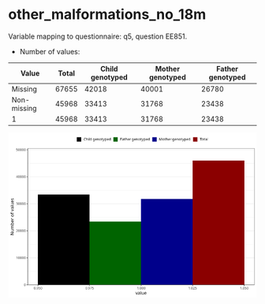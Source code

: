 # other_malformations_no_18m
Variable mapping to questionnaire: q5, question EE851.
- Number of values:

| Value | Total | Child genotyped | Mother genotyped | Father genotyped |
| ----- | ----- | --------------- | ---------------- | ---------------- |
| Missing | 67655 | 42018 | 40001 | 26780 |
| Non-missing | 45968 | 33413 | 31768 | 23438 |
| 1 | 45968 | 33413 | 31768 | 23438 |



![](other_malformations_no_18m_n.png)



